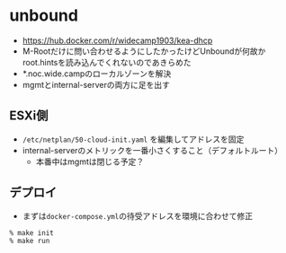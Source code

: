 # unbound
- https://hub.docker.com/r/widecamp1903/kea-dhcp
- M-Rootだけに問い合わせるようにしたかったけどUnboundが何故かroot.hintsを読み込んでくれないのであきらめた
- *.noc.wide.campのローカルゾーンを解決
- mgmtとinternal-serverの両方に足を出す

## ESXi側
- `/etc/netplan/50-cloud-init.yaml` を編集してアドレスを固定
- internal-serverのメトリックを一番小さくすること（デフォルトルート）
  - 本番中はmgmtは閉じる予定？

## デプロイ
- まずは`docker-compose.yml`の待受アドレスを環境に合わせて修正
```
% make init
% make run
```
